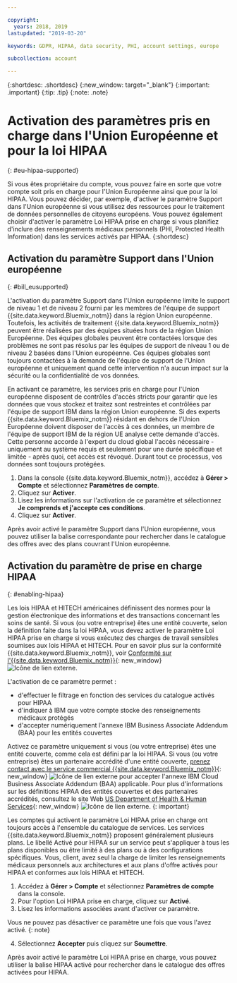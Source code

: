 ```yaml
---

copyright:
  years: 2018, 2019
lastupdated: "2019-03-20"

keywords: GDPR, HIPAA, data security, PHI, account settings, europe

subcollection: account

---
```


{:shortdesc: .shortdesc}
{:new_window: target="_blank"}
{:important: .important}
{:tip: .tip}
{:note: .note}

# Activation des paramètres pris en charge dans l'Union Européenne et pour la loi HIPAA
{: #eu-hipaa-supported}

Si vous êtes propriétaire du compte, vous pouvez faire en sorte que votre compte soit pris en charge pour l'Union Européenne ainsi que pour la loi HIPAA. Vous pouvez décider, par exemple, d'activer le paramètre Support dans l'Union européenne si vous utilisez des ressources pour le traitement de données personnelles de citoyens européens. Vous pouvez également choisir d'activer le paramètre Loi HIPAA prise en charge si vous planifiez d'inclure des renseignements médicaux personnels (PHI, Protected Health Information) dans les services activés par HIPAA.
{:shortdesc}


## Activation du paramètre Support dans l'Union européenne
{: #bill_eusupported}

L'activation du paramètre Support dans l'Union européenne limite le support de niveau 1 et de niveau 2 fourni par les membres de l'équipe de support {{site.data.keyword.Bluemix_notm}} dans la région Union européenne. Toutefois, les activités de traitement {{site.data.keyword.Bluemix_notm}} peuvent être réalisées par des équipes situées hors de la région Union Européenne. Des équipes globales peuvent être contactées lorsque des problèmes ne sont pas résolus par les équipes de support de niveau 1 ou de niveau 2 basées dans l'Union européenne. Ces équipes globales sont toujours contactées à la demande de l'équipe de support de l'Union européenne et uniquement quand cette intervention n'a aucun impact sur la sécurité ou la confidentialité de vos données.

En activant ce paramètre, les services pris en charge pour l'Union européenne disposent de contrôles d'accès stricts pour garantir que les données que vous stockez et traitez sont restreintes et contrôlées par l'équipe de support IBM dans la région Union européenne. Si des experts {{site.data.keyword.Bluemix_notm}} résidant en dehors de l'Union Européenne doivent disposer de l'accès à ces données, un membre de l'équipe de support IBM de la région UE analyse cette demande d'accès. Cette personne accorde à l'expert du cloud global l'accès nécessaire - uniquement au système requis et seulement pour une durée spécifique et limitée - après quoi, cet accès est révoqué. Durant tout ce processus, vos données sont toujours protégées.

  1. Dans la console {{site.data.keyword.Bluemix_notm}}, accédez à **Gérer > Compte** et sélectionnez **Paramètres de compte**.
  2. Cliquez sur **Activer**.
  3. Lisez les informations sur l'activation de ce paramètre et sélectionnez **Je comprends et j'accepte ces conditions**.
  4. Cliquez sur **Activer**.

   Après avoir activé le paramètre Support dans l'Union européenne, vous pouvez utiliser la balise correspondante pour rechercher dans le catalogue des offres avec des plans couvrant l'Union européenne.


## Activation du paramètre de prise en charge HIPAA
{: #enabling-hipaa}

Les lois HIPAA et HITECH américaines définissent des normes pour la gestion électronique des informations et des transactions concernant les soins de santé. Si vous (ou votre entreprise) êtes une entité couverte, selon la définition faite dans la loi HIPAA, vous devez activer le paramètre Loi HIPAA prise en charge si vous exécutez des charges de travail sensibles soumises aux lois HIPAA et HITECH. Pour en savoir plus sur la conformité {{site.data.keyword.Bluemix_notm}}, voir [Conformité sur l'{{site.data.keyword.Bluemix_notm}}](https://www.ibm.com/fr-fr/cloud/compliance){: new_window} ![Icône de lien externe](../icons/launch-glyph.svg "Icône de lien externe").

L'activation de ce paramètre permet :

* d'effectuer le filtrage en fonction des services du catalogue activés pour HIPAA
* d'indiquer à IBM que votre compte stocke des renseignements médicaux protégés
* d'accepter numériquement l'annexe IBM Business Associate Addendum (BAA) pour les entités couvertes

Activez ce paramètre uniquement si vous (ou votre entreprise) êtes une entité couverte, comme cela est défini par la loi HIPAA. Si vous (ou votre entreprise) êtes un partenaire accrédité d'une entité couverte, [prenez contact avec le service commercial {{site.data.keyword.Bluemix_notm}}](https://www.ibm.com/account/reg/us-en/signup?formid=MAIL-wcp){: new_window} ![Icône de lien externe](../icons/launch-glyph.svg "Icône de lien externe") pour accepter l'annexe IBM Cloud Business Associate Addendum (BAA) applicable. Pour plus d'informations sur les définitions HIPAA des entités couvertes et des partenaires accrédités, consultez le site Web [US Department of Health & Human Services](https://www.hhs.gov/hipaa/for-professionals/covered-entities/index.html){: new_window} ![Icône de lien externe](../icons/launch-glyph.svg "Icône de lien externe").
{: important}

Les comptes qui activent le paramètre Loi HIPAA prise en charge ont toujours accès à l'ensemble du catalogue de services. Les services {{site.data.keyword.Bluemix_notm}} proposent généralement plusieurs plans. Le libellé Activé pour HIPAA sur un service peut s'appliquer à tous les plans disponibles ou être limité à des plans ou à des configurations spécifiques. Vous, client, avez seul la charge de limiter les renseignements médicaux personnels aux architectures et aux plans d'offre activés pour HIPAA et conformes aux lois HIPAA et HITECH.

1. Accédez à **Gérer > Compte** et sélectionnez **Paramètres de compte** dans la console.
2. Pour l'option Loi HIPAA prise en charge, cliquez sur **Activé**.
3. Lisez les informations associées avant d'activer ce paramètre.

  Vous ne pouvez pas désactiver ce paramètre une fois que vous l'avez activé.
  {: note}

4. Sélectionnez **Accepter** puis cliquez sur **Soumettre**.

  Après avoir activé le paramètre Loi HIPAA prise en charge, vous pouvez utiliser la balise HIPAA activé pour rechercher dans le catalogue des offres activées pour HIPAA.
